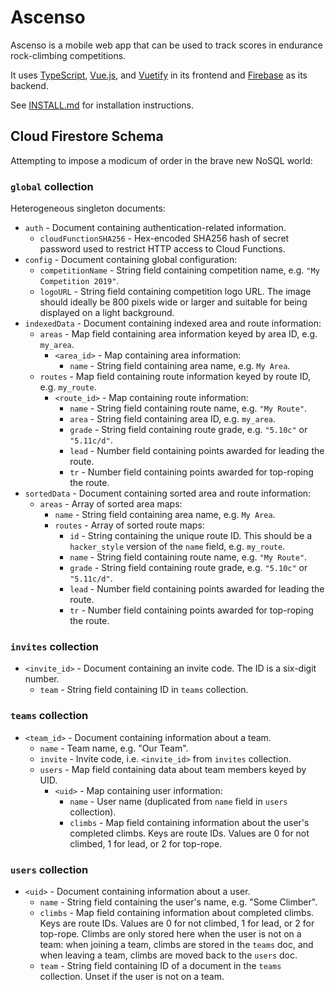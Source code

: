 # Ascenso

Ascenso is a mobile web app that can be used to track scores in endurance
rock-climbing competitions.

It uses [TypeScript], [Vue.js], and [Vuetify] in its frontend and [Firebase] as
its backend.

See [INSTALL.md] for installation instructions.

[TypeScript]: https://www.typescriptlang.org/
[Vue.js]: https://vuejs.org/
[Vuetify]: https://vuetifyjs.com/
[Firebase]: https://firebase.google.com/
[INSTALL.md]: ./INSTALL.md

## Cloud Firestore Schema

Attempting to impose a modicum of order in the brave new NoSQL world:

### `global` collection

Heterogeneous singleton documents:

*   `auth` - Document containing authentication-related information.
    *   `cloudFunctionSHA256` - Hex-encoded SHA256 hash of secret password used
        to restrict HTTP access to Cloud Functions.
*   `config` - Document containing global configuration:
    *   `competitionName` - String field containing competition name, e.g. `"My
        Competition 2019"`.
    *   `logoURL` - String field containing competition logo URL. The image
        should ideally be 800 pixels wide or larger and suitable for being
        displayed on a light background.
*   `indexedData` - Document containing indexed area and route information:
    *   `areas` - Map field containing area information keyed by area ID, e.g.
        `my_area`.
        *   `<area_id>` - Map containing area information:
            *   `name` - String field containing area name, e.g. `My Area`.
    *   `routes` - Map field containing route information keyed by route ID,
        e.g. `my_route`.
        *   `<route_id>` - Map containing route information:
            *   `name` - String field containing route name, e.g. `"My Route"`.
            *   `area` - String field containing area ID, e.g. `my_area`.
            *   `grade` - String field containing route grade, e.g. `"5.10c"` or
                `"5.11c/d"`.
            *   `lead` - Number field containing points awarded for leading the
                route.
            *   `tr` - Number field containing points awarded for top-roping the
                route.
*   `sortedData` - Document containing sorted area and route information:
    *   `areas` - Array of sorted area maps:
        *   `name` - String field containing area name, e.g. `My Area`.
        *   `routes` - Array of sorted route maps:
            *   `id` - String containing the unique route ID. This should be a
                `hacker_style` version of the `name` field, e.g. `my_route`.
            *   `name` - String field containing route name, e.g. `"My Route"`.
            *   `grade` - String field containing route grade, e.g. `"5.10c"` or
                `"5.11c/d"`.
            *   `lead` - Number field containing points awarded for leading the
                route.
            *   `tr` - Number field containing points awarded for top-roping the
                route.

### `invites` collection

*   `<invite_id>` - Document containing an invite code. The ID is a six-digit
    number.
    *   `team` - String field containing ID in `teams` collection.

### `teams` collection

*   `<team_id>` - Document containing information about a team.
    *   `name` - Team name, e.g. "Our Team".
    *   `invite` - Invite code, i.e. `<invite_id>` from `invites` collection.
    *   `users` - Map field containing data about team members keyed by UID.
        *   `<uid>` - Map containing user information:
            *   `name` - User name (duplicated from `name` field in `users`
                collection).
            *   `climbs` - Map field containing information about the user's
                completed climbs. Keys are route IDs. Values are 0 for not
                climbed, 1 for lead, or 2 for top-rope.

### `users` collection

*   `<uid>` - Document containing information about a user.
    *   `name` - String field containing the user's name, e.g. "Some Climber".
    *   `climbs` - Map field containing information about completed climbs. Keys
        are route IDs. Values are 0 for not climbed, 1 for lead, or 2 for
        top-rope. Climbs are only stored here when the user is not on a team:
        when joining a team, climbs are stored in the `teams` doc, and when
        leaving a team, climbs are moved back to the `users` doc.
    *   `team` - String field containing ID of a document in the `teams`
        collection. Unset if the user is not on a team.
